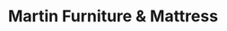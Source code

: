 ---
title: "Martin Furniture & Mattress"
url: /new-providence/martin-furniture-and-mattress/
shop: bed
---